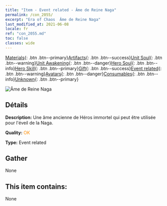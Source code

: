 ```yaml
---
title: "Item - Event related - Âme de Reine Naga"
permalink: /con_2055/
excerpt: "Era of Chaos  Âme de Reine Naga"
last_modified_at: 2021-06-08
locale: fr
ref: "con_2055.md"
toc: false
classes: wide
---
```

 [Materials](/ItemsFR/){: .btn .btn--primary}[Artifacts](/ItemsFR/Artifacts/){: .btn .btn--success}[Unit Soul](/ItemsFR/UnitSoul/){: .btn .btn--warning}[Unit Awakening](/ItemsFR/UnitAwakening/){: .btn .btn--danger}[Hero Soul](/ItemsFR/HeroSoul/){: .btn .btn--info}[Hero Skill](/ItemsFR/HeroSkill/){: .btn .btn--primary}[Gift](/ItemsFR/Gift/){: .btn .btn--success}[Event related](/ItemsFR/Events/){: .btn .btn--warning}[Avatars](/ItemsFR/Avatars/){: .btn .btn--danger}[Consumables](/ItemsFR/Consumables/){: .btn .btn--info}[Unknown](/ItemsFR/Unknown/){: .btn .btn--primary}

 ![Âme de Reine Naga](/images/t/juexing_606.png)

## Détails
 **Description:** Une âme ancienne de Héros immortel qui peut être utilisée pour l'éveil de la Naga.

 **Quality:** <span style="color: #FF8C00">OK</span>

 **Type:** Event related

## Gather

  None

## This item contains:

  None

